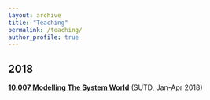 ```yaml
---
layout: archive
title: "Teaching"
permalink: /teaching/
author_profile: true
---
```


## 2018

**[10.007 Modelling The System World](https://academics.sutd.edu.sg/science-math/courses/10007-modelling-systems-world)** (SUTD, Jan-Apr 2018)
